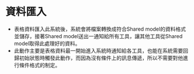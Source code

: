 # 資料匯入

* 表格資料匯入此系統後，系統會將檔案轉換成符合Shared model的資料格式並儲存，接著Shared model送出一通知給所有工具，讓其他工具從Shared model取得此處理好的資料。
* 此動作主要是表格資料最一開始進入系統時通知給各工具，也能在系統需要回歸初始狀態時觸發此動作，而因為沒有條件上的訊息傳遞，所以不需要對他進行條件格式的制定。

